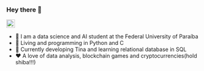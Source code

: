 ### Hey there 👋

<a href="https://www.linkedin.com/in/artur-luis-273a1817a/">
  <img align="center" alt="Artur Linkedin" width="22px" src="https://raw.githubusercontent.com/peterthehan/peterthehan/master/assets/linkedin.svg" />
</a>



- 🤖 I am a data science and AI student at the Federal University of Paraíba
- 🐍 Living and programming in Python and C
- 📲 Currently developing Tina and learning relational database in SQL
- ❤️ A love of data analysis, blockchain games and cryptocurrencies(hold shiba!!!)
